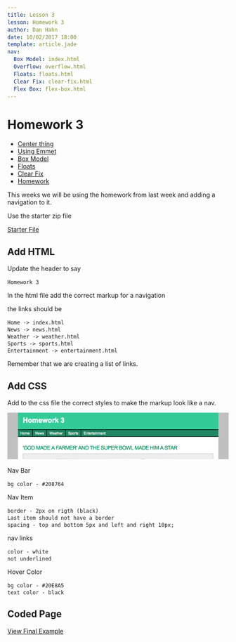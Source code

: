 ```yaml
---
title: Lesson 3
lesson: Homework 3
author: Dan Hahn
date: 10/02/2017 18:00
template: article.jade
nav:
  Box Model: index.html
  Overflow: overflow.html
  Floats: floats.html
  Clear Fix: clear-fix.html
  Flex Box: flex-box.html
---
```


# Homework 3

* [Center thing]()
* [Using Emmet](emmet.html)
* [Box Model](box-model.html)
* [Floats](floats.html)
* [Clear Fix](clear-fix.html)
* [Homework](homework.html)

This weeks we will be using the homework from last week and adding a navigation to it.

Use the starter zip file

[Starter File <i class="icon-download-alt icon-white"></i>](homework3.zip)

## Add HTML

Update the header to say

    Homework 3

In the html file add the correct markup for a navigation

the links should be

    Home -> index.html
    News -> news.html
    Weather -> weather.html
    Sports -> sports.html
    Entertainment -> entertainment.html

Remember that we are creating a list of links.

## Add CSS

Add to the css file the correct styles to make the markup look like a nav.

[![](homework3-example.png)](homework3-example.png)

Nav Bar

    bg color - #208764

Nav Item

    border - 2px on rigth (black)
    Last item should not have a border
    spacing - top and bottom 5px and left and right 10px;

nav links

    color - white
    not underlined

Hover Color

    bg color - #20E8A5
    text color - black

## Coded Page

[View Final Example](homework3/homework3.html)
